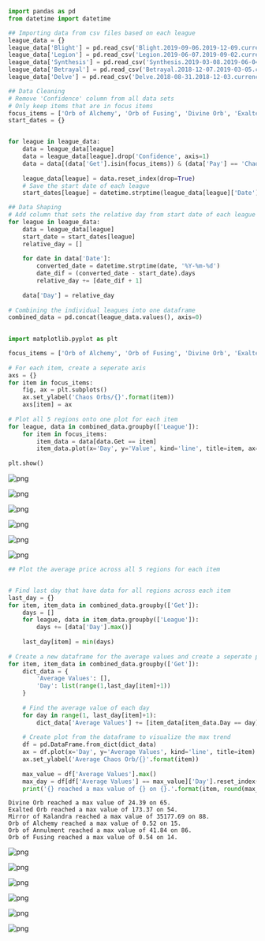 ```python
import pandas as pd
from datetime import datetime

## Importing data from csv files based on each league
league_data = {}
league_data['Blight'] = pd.read_csv('Blight.2019-09-06.2019-12-09.currency.csv', sep=';')
league_data['Legion'] = pd.read_csv('Legion.2019-06-07.2019-09-02.currency.csv', sep=';')
league_data['Synthesis'] = pd.read_csv('Synthesis.2019-03-08.2019-06-04.currency.csv', sep=';')
league_data['Betrayal'] = pd.read_csv('Betrayal.2018-12-07.2019-03-05.currency.csv', sep=';')
league_data['Delve'] = pd.read_csv('Delve.2018-08-31.2018-12-03.currency.csv', sep=';')

## Data Cleaning
# Remove 'Confidence' column from all data sets
# Only keep items that are in focus items
focus_items = ['Orb of Alchemy', 'Orb of Fusing', 'Divine Orb', 'Exalted Orb', 'Mirror of Kalandra', 'Orb of Annulment']
start_dates = {}


for league in league_data:
    data = league_data[league]
    data = league_data[league].drop('Confidence', axis=1)
    data = data[(data['Get'].isin(focus_items)) & (data['Pay'] == 'Chaos Orb')]
    
    league_data[league] = data.reset_index(drop=True)
    # Save the start date of each league
    start_dates[league] = datetime.strptime(league_data[league]['Date'][0], '%Y-%m-%d')
```


```python
## Data Shaping
# Add column that sets the relative day from start date of each league
for league in league_data:
    data = league_data[league]
    start_date = start_dates[league]
    relative_day = []
    
    for date in data['Date']:
        converted_date = datetime.strptime(date, '%Y-%m-%d')
        date_dif = (converted_date - start_date).days
        relative_day += [date_dif + 1]
        
    data['Day'] = relative_day
    
# Combining the individual leagues into one dataframe
combined_data = pd.concat(league_data.values(), axis=0)
    
```


```python
import matplotlib.pyplot as plt

focus_items = ['Orb of Alchemy', 'Orb of Fusing', 'Divine Orb', 'Exalted Orb', 'Mirror of Kalandra', 'Orb of Annulment']
    
# For each item, create a seperate axis
axs = {}
for item in focus_items:
    fig, ax = plt.subplots()
    ax.set_ylabel('Chaos Orbs/{}'.format(item))
    axs[item] = ax
    
# Plot all 5 regions onto one plot for each item
for league, data in combined_data.groupby(['League']):
    for item in focus_items:
        item_data = data[data.Get == item]
        item_data.plot(x='Day', y='Value', kind='line', title=item, ax=axs[item], label=league, )
        
plt.show()
```


![png](final_proj_files/final_proj_2_0.png)



![png](final_proj_files/final_proj_2_1.png)



![png](final_proj_files/final_proj_2_2.png)



![png](final_proj_files/final_proj_2_3.png)



![png](final_proj_files/final_proj_2_4.png)



![png](final_proj_files/final_proj_2_5.png)



```python
## Plot the average price across all 5 regions for each item


# Find last day that have data for all regions across each item
last_day = {}
for item, item_data in combined_data.groupby(['Get']):
    days = []
    for league, data in item_data.groupby(['League']):
        days += [data['Day'].max()]
        
    last_day[item] = min(days)
    
# Create a new dataframe for the average values and create a seperate plot for each item
for item, item_data in combined_data.groupby(['Get']):
    dict_data = {
        'Average Values': [],
        'Day': list(range(1,last_day[item]+1))
    }
    
    # Find the average value of each day
    for day in range(1, last_day[item]+1):
        dict_data['Average Values'] += [item_data[item_data.Day == day]['Value'].mean()]
        
    # Create plot from the dataframe to visualize the max trend
    df = pd.DataFrame.from_dict(dict_data)
    ax = df.plot(x='Day', y='Average Values', kind='line', title=item)
    ax.set_ylabel('Average Chaos Orb/{}'.format(item))
    
    max_value = df['Average Values'].max()
    max_day = df[df['Average Values'] == max_value]['Day'].reset_index(drop=True)[0]
    print('{} reached a max value of {} on {}.'.format(item, round(max_value, 2), max_day))

```

    Divine Orb reached a max value of 24.39 on 65.
    Exalted Orb reached a max value of 173.37 on 54.
    Mirror of Kalandra reached a max value of 35177.69 on 88.
    Orb of Alchemy reached a max value of 0.52 on 15.
    Orb of Annulment reached a max value of 41.84 on 86.
    Orb of Fusing reached a max value of 0.54 on 14.



![png](final_proj_files/final_proj_3_1.png)



![png](final_proj_files/final_proj_3_2.png)



![png](final_proj_files/final_proj_3_3.png)



![png](final_proj_files/final_proj_3_4.png)



![png](final_proj_files/final_proj_3_5.png)



![png](final_proj_files/final_proj_3_6.png)



```python

```
